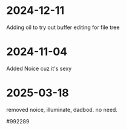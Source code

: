 


# 2024-12-11
Adding oil to try out buffer editing for file tree

# 2024-11-04
Added Noice cuz it's sexy

# 2025-03-18
removed noice, illuminate, dadbod. no need. 

#992289
